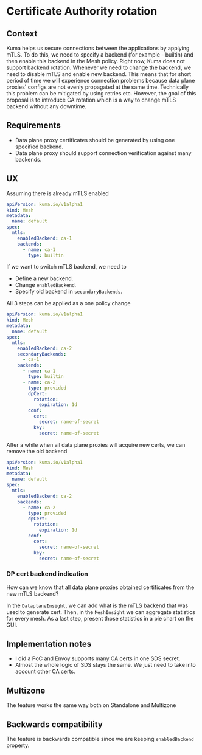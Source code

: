 # Certificate Authority rotation

## Context

Kuma helps us secure connections between the applications by applying mTLS.
To do this, we need to specify a backend (for example - builtin) and then enable this backend in the Mesh policy.
Right now, Kuma does not support backend rotation. Whenever we need to change the backend, we need to disable mTLS and enable new backend.
This means that for short period of time we will experience connection problems because data plane proxies' configs are not evenly propagated at the same time.
Technically this problem can be mitigated by using retries etc. However, the goal of this proposal is to introduce CA rotation which is a way to change mTLS backend without any downtime.

## Requirements

* Data plane proxy certificates should be generated by using one specified backend.
* Data plane proxy should support connection verification against many backends.

## UX

Assuming there is already mTLS enabled

```yaml
apiVersion: kuma.io/v1alpha1
kind: Mesh
metadata:
  name: default
spec:
  mtls:
    enabledBackend: ca-1
    backends:
      - name: ca-1
        type: builtin
```

If we want to switch mTLS backend, we need to
* Define a new backend.
* Change `enabledBackend`.
* Specify old backend in `secondaryBackends`.

All 3 steps can be applied as a one policy change

```yaml
apiVersion: kuma.io/v1alpha1
kind: Mesh
metadata:
  name: default
spec:
  mtls:
    enabledBackend: ca-2
    secondaryBackends:
      - ca-1
    backends:
      - name: ca-1
        type: builtin
      - name: ca-2
        type: provided
        dpCert:
          rotation:
            expiration: 1d
        conf:
          cert:
            secret: name-of-secret
          key:
            secret: name-of-secret
```

After a while when all data plane proxies will acquire new certs, we can remove the old backend

```yaml
apiVersion: kuma.io/v1alpha1
kind: Mesh
metadata:
  name: default
spec:
  mtls:
    enabledBackend: ca-2
    backends:
      - name: ca-2
        type: provided
        dpCert:
          rotation:
            expiration: 1d
        conf:
          cert:
            secret: name-of-secret
          key:
            secret: name-of-secret
```

### DP cert backend indication

How can we know that all data plane proxies obtained certificates from the new mTLS backend?

In the `DataplaneInsight`, we can add what is the mTLS backend that was used to generate cert.
Then, in the `MeshInsight` we can aggregate statistics for every mesh.
As a last step, present those statistics in a pie chart on the GUI.

## Implementation notes

* I did a PoC and Envoy supports many CA certs in one SDS secret.
* Almost the whole logic of SDS stays the same. We just need to take into account other CA certs.

## Multizone

The feature works the same way both on Standalone and Multizone

## Backwards compatibility

The feature is backwards compatible since we are keeping `enabledBackend` property.
